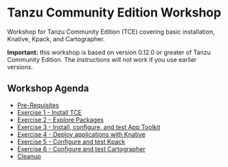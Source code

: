 # Tanzu Community Edition Workshop

Workshop for Tanzu Community Edition (TCE) covering basic installation, Knative, Kpack, and Cartographer.

**Important:** this workshop is based on version 0.12.0 or greater of Tanzu Community Edition.
The instructions will not work if you use earlier versions.

## Workshop Agenda

- [Pre-Requisites](00-PreReqs.md)
- [Exercise 1 - Install TCE](01-Install.md)
- [Exercise 2 - Explore Packages](02-ExplorePackages.md)
- [Exercise 3 - Install, configure, and test App Toolkit](03-AppToolkit.md)
- [Exercise 4 - Deploy applications with Knative](04-Knative.md)
- [Exercise 5 - Configure and test Kpack](05-Kpack.md)
- [Exercise 6 - Configure and test Cartographer](06-Cartographer.md)
- [Cleanup](99-Cleanup.md)
